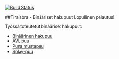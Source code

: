 [![Build Status](https://travis-ci.org/TiraLabra/TiraLabra.svg?branch=master)](https://travis-ci.org/TiraLabra/TiraLabra)

##Tiralabra - Binääriset hakupuut
Lopullinen palautus!

Työssä toteutetut binääriset hakupuut:
* [Binäärinen hakupuu](http://en.wikipedia.org/wiki/Binary_search_tree)
* [AVL puu](http://en.wikipedia.org/wiki/AVL_tree)
* [Puna mustapuu](http://en.wikipedia.org/wiki/Red%E2%80%93black_tree)
* [Splay-puu](http://en.wikipedia.org/wiki/Splay_tree)
